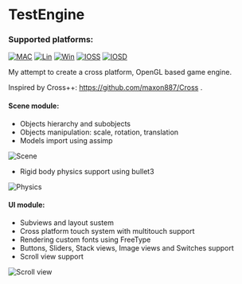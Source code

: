 # TestEngine

### Supported platforms:

[MAC1]: https://github.com/vladasz/test_engine/actions/workflows/mac.yml/badge.svg
[LIN1]: https://github.com/vladasz/test_engine/actions/workflows/linux.yml/badge.svg
[WIN1]: https://github.com/vladasz/test_engine/actions/workflows/windows.yml/badge.svg
[IOSS1]: https://github.com/vladasz/test_engine/actions/workflows/ios_sim.yml/badge.svg
[IOSD1]: https://github.com/vladasz/test_engine/actions/workflows/ios_dev.yml/badge.svg

[LMAC]: https://github.com/VladasZ/test_engine/actions/workflows/mac.yml
[LLIN]: https://github.com/VladasZ/test_engine/actions/workflows/linux.yml
[LWIN]: https://github.com/VladasZ/test_engine/actions/workflows/windows.yml
[LIOSS]: https://github.com/VladasZ/test_engine/actions/workflows/ios_sim.yml
[LIOSD]: https://github.com/VladasZ/test_engine/actions/workflows/ios_dev.yml

[![MAC][MAC1]][LMAC]
[![Lin][LIN1]][LLIN]
[![Win][WIN1]][LWIN]
[![IOSS][IOSS1]][LIOSS]
[![IOSD][IOSD1]][LIOSD]



My attempt to create a cross platform, OpenGL based game engine.

Inspired by Cross++: https://github.com/maxon887/Cross .

#### Scene module:
- Objects hierarchy and subobjects
- Objects manipulation: scale, rotation, translation
- Models import using assimp

![Scene](https://i.imgur.com/wndtmaR.png)
- Rigid body physics support using bullet3

![Physics](https://i.imgur.com/CdYa14K.gif)

#### UI module:
- Subviews and layout sustem
- Cross platform touch system with multitouch support
- Rendering custom fonts using FreeType
- Buttons, Sliders, Stack views, Image views and Switches support
- Scroll view support

![Scroll view](https://i.imgur.com/jjkcViF.gif)
